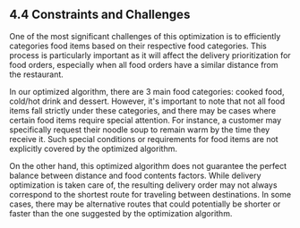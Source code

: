 ## 4.4 Constraints and Challenges

One of the most significant challenges of this optimization is to efficiently categories food items based on their respective food categories. This process is particularly important as it will affect the delivery prioritization for food orders, especially when all food orders have a similar distance from the restaurant. 

In our optimized algorithm, there are 3 main food categories: cooked food, cold/hot drink and dessert. However, it's important to note that not all food items fall strictly under these categories, and there may be cases where certain food items require special attention. For instance, a customer may specifically request their noodle soup to remain warm by the time they receive it. Such special conditions or requirements for food items are not explicitly covered by the optimized algorithm.

On the other hand, this optimized algorithm does not guarantee the perfect balance between distance and food contents factors. While delivery optimization is taken care of, the resulting delivery order may not always correspond to the shortest route for traveling between destinations. In some cases, there may be alternative routes that could potentially be shorter or faster than the one suggested by the optimization algorithm.
